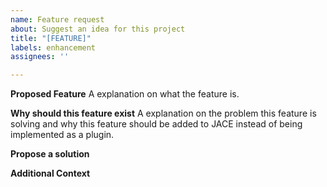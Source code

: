 ```yaml
---
name: Feature request
about: Suggest an idea for this project
title: "[FEATURE]"
labels: enhancement
assignees: ''

---
```


**Proposed Feature**
A explanation on what the feature is.

**Why should this feature exist**
A explanation on the problem this feature is solving and why this feature should be added to JACE instead of being implemented as a plugin.

**Propose a solution**

**Additional Context**
